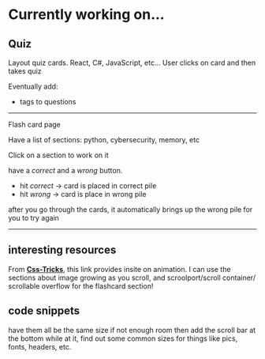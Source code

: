 # Currently working on...

## Quiz

Layout quiz cards. React, C#, JavaScript, etc...
User clicks on card and then takes quiz




Eventually add:
- tags to questions









---

Flash card page

Have a list of sections: python, cybersecurity, memory, etc

Click on a section to work on it

have a *correct* and a *wrong* button. 
- hit *correct* -> card is placed in correct pile
- hit *wrong* -> card is place in wrong pile

after you go through the cards, it automatically brings up the wrong pile for you to try again

--- 

## interesting resources

From **[Css-Tricks](https://css-tricks.com/almanac/properties/a/animation-timeline/)**, this link provides insite on animation. I can use the sections about image growing as you scroll, and scroolport/scroll container/ scrollable overflow for the flashcard section!

## code snippets

have them all be the same size
if not enough room then add the scroll bar at the bottom
while at it, find out some common sizes for things like pics, fonts, headers, etc.
